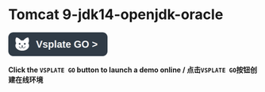 # Tomcat 9-jdk14-openjdk-oracle

<a href="https://www.vsplate.com/?docker-compose=https://github.com/vsplate/dcenvs/tomcat/9-jdk14-openjdk-oracle"><img alt="VSPLATE GO" src="https://raw.githubusercontent.com/vsplate/images/master/vsgo_btn.png" width="200px"></a>

**Click the `VSPLATE GO` button to launch a demo online / 点击`VSPLATE GO`按钮创建在线环境**